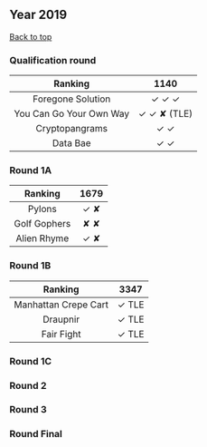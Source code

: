 ## Year 2019

[Back to top](../Readme.MD)

### Qualification round

| Ranking | 1140 | 
|:-----:| :-----:| 
| Foregone Solution | &#x2713; &#x2713; &#x2713; |
| You Can Go Your Own Way | &#x2713; &#x2713; &#x2718; (TLE) |
| Cryptopangrams | &#x2713; &#x2713; |
| Data Bae | &#x2713; &#x2713; |

### Round 1A

| Ranking | 1679 | 
|:-----:| :-----:| 
| Pylons | &#x2713; &#x2718; |
| Golf Gophers | &#x2718; &#x2718; |
| Alien Rhyme | &#x2713; &#x2718; |

### Round 1B

| Ranking | 3347 | 
|:-----:| :-----:| 
| Manhattan Crepe Cart | &#x2713; TLE |
| Draupnir | &#x2713; TLE |
| Fair Fight | &#x2713; TLE |

### Round 1C


### Round 2


### Round 3


### Round Final